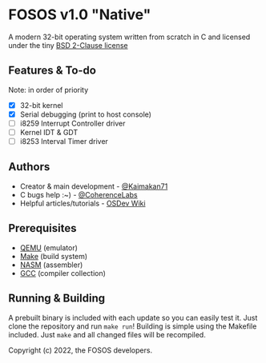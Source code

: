 # FOSOS v1.0 "Native"
A modern 32-bit operating system written from scratch in C and licensed under the tiny [BSD 2-Clause license](LICENSE)

## Features & To-do
Note: in order of priority
- [x] 32-bit kernel
- [x] Serial debugging (print to host console)
- [ ] i8259 Interrupt Controller driver
- [ ] Kernel IDT & GDT
- [ ] i8253 Interval Timer driver

## Authors
* Creator & main development - [@Kaimakan71](https://github.com/Kaimakan71)
* C bugs help :~) - [@CoherenceLabs](https://github.com/CoherenceLabs)
* Helpful articles/tutorials - [OSDev Wiki](https://wiki.osdev.org)

## Prerequisites
* [QEMU](https://www.qemu.org) (emulator)
* [Make](https://www.gnu.org/software/make) (build system)
* [NASM](https://www.nasm.us) (assembler)
* [GCC](https://gcc.gnu.org) (compiler collection)

## Running & Building
A prebuilt binary is included with each update so you can easily test it. Just clone the repository and run `make run`! Building is simple using the Makefile included. Just `make` and all changed files will be recompiled.

Copyright (c) 2022, the FOSOS developers.